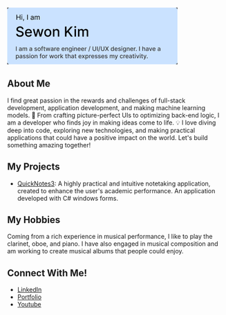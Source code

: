 ![Local Image](./Art.png)

## About Me

I find great passion in the rewards and challenges of full-stack development, application development, and making machine learning models. 🚀 From crafting picture-perfect UIs to optimizing back-end logic, I am a developer who finds joy in making ideas come to life. 💡 I love diving deep into code, exploring new technologies, and making practical applications that could have a positive impact on the world. Let's build something amazing together!

## My Projects

* [QuickNotes3](https://sewonkim0.github.io/Quicknotes3-Website/): A highly practical and intuitive notetaking application, created to enhance the user's academic performance. An application developed with C# windows forms.

## My Hobbies

Coming from a rich experience in musical performance, I like to play the clarinet, oboe, and piano. I have also engaged in musical composition and am working to create musical albums that people could enjoy.

## Connect With Me!

* [LinkedIn](https://www.linkedin.com/in/sewon-kim-b0285423b/)
* [Portfolio](https://github.com/SewonKim0/portfolio)
* [Youtube](https://www.youtube.com/channel/UCOkuvvVxC3kBF26IcPeJk9g)